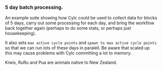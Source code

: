 ### 5 day batch processing.
An example suite showing how Cylc could be used to collect data
for blocks of 5 days, carry out some processing for each day,
and bring the workflow back together again (perhaps to do some
stats, or perhaps just housekeeping).

It also sets `max active cycle points` and `spawn to max active
cycle points` so that we can run lots of these days in paralell.
Be aware that scaled up this may cause problems with Cylc
committing a lot to memory.

Kiwis, RuRu and Pua are animals native to New Zealand.

